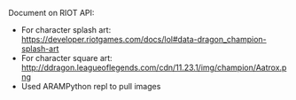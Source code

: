 Document on RIOT API: 
- For character splash art: https://developer.riotgames.com/docs/lol#data-dragon_champion-splash-art
- For character square art: http://ddragon.leagueoflegends.com/cdn/11.23.1/img/champion/Aatrox.png
- Used ARAMPython repl to pull images
